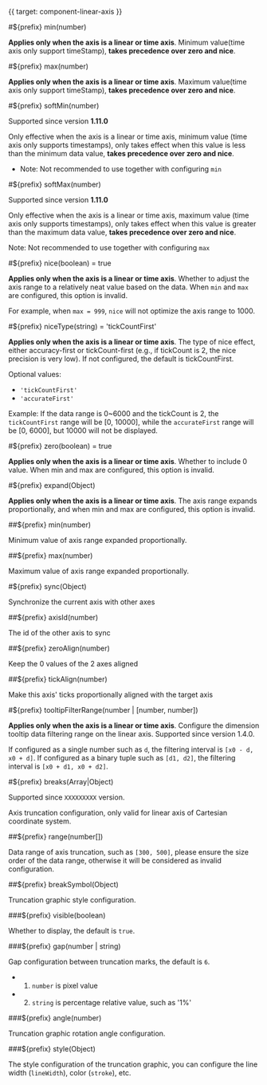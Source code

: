 {{ target: component-linear-axis }}

<!-- ILinearAxisSpec -->

#${prefix} min(number)

**Applies only when the axis is a linear or time axis**. Minimum value(time axis only support timeStamp), **takes precedence over zero and nice**.

#${prefix} max(number)

**Applies only when the axis is a linear or time axis**. Maximum value(time axis only support timeStamp), **takes precedence over zero and nice**.

#${prefix} softMin(number)

Supported since version **1.11.0**

Only effective when the axis is a linear or time axis, minimum value (time axis only supports timestamps), only takes effect when this value is less than the minimum data value, **takes precedence over zero and nice**.

- Note: Not recommended to use together with configuring `min`

#${prefix} softMax(number)

Supported since version **1.11.0**

Only effective when the axis is a linear or time axis, maximum value (time axis only supports timestamps), only takes effect when this value is greater than the maximum data value, **takes precedence over zero and nice**.

Note: Not recommended to use together with configuring `max`

#${prefix} nice(boolean) = true

**Applies only when the axis is a linear or time axis**. Whether to adjust the axis range to a relatively neat value based on the data. When `min` and `max` are configured, this option is invalid.

For example, when `max = 999`, `nice` will not optimize the axis range to 1000.

#${prefix} niceType(string) = 'tickCountFirst'

**Applies only when the axis is a linear or time axis**. The type of nice effect, either accuracy-first or tickCount-first (e.g., if tickCount is 2, the nice precision is very low). If not configured, the default is tickCountFirst.

Optional values:

- `'tickCountFirst'`
- `'accurateFirst'`

Example: If the data range is 0~6000 and the tickCount is 2, the `tickCountFirst` range will be [0, 10000], while the `accurateFirst` range will be [0, 6000], but 10000 will not be displayed.

#${prefix} zero(boolean) = true

**Applies only when the axis is a linear or time axis**. Whether to include 0 value. When min and max are configured, this option is invalid.

#${prefix} expand(Object)

**Applies only when the axis is a linear or time axis**. The axis range expands proportionally, and when min and max are configured, this option is invalid.

##${prefix} min(number)

Minimum value of axis range expanded proportionally.

##${prefix} max(number)

Maximum value of axis range expanded proportionally.

#${prefix} sync(Object)

Synchronize the current axis with other axes

##${prefix} axisId(number)

The id of the other axis to sync

##${prefix} zeroAlign(number)

Keep the 0 values of the 2 axes aligned

##${prefix} tickAlign(number)

Make this axis' ticks proportionally aligned with the target axis

#${prefix} tooltipFilterRange(number | [number, number])

**Applies only when the axis is a linear or time axis**. Configure the dimension tooltip data filtering range on the linear axis. Supported since version 1.4.0.

If configured as a single number such as `d`, the filtering interval is `[x0 - d, x0 + d]`. If configured as a binary tuple such as `[d1, d2]`, the filtering interval is `[x0 + d1, x0 + d2]`.

#${prefix} breaks(Array|Object)

Supported since `XXXXXXXXX` version.

Axis truncation configuration, only valid for linear axis of Cartesian coordinate system.

##${prefix} range(number[])

Data range of axis truncation, such as `[300, 500]`, please ensure the size order of the data range, otherwise it will be considered as invalid configuration.

##${prefix} breakSymbol(Object)

Truncation graphic style configuration.

###${prefix} visible(boolean)

Whether to display, the default is `true`.

###${prefix} gap(number | string)

Gap configuration between truncation marks, the default is `6`.

- 1. `number` is pixel value
- 2. `string` is percentage relative value, such as '1%'

###${prefix} angle(number)

Truncation graphic rotation angle configuration.

###${prefix} style(Object)

The style configuration of the truncation graphic, you can configure the line width (`lineWidth`), color (`stroke`), etc.
